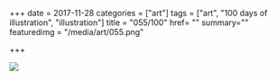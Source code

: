 +++
date = 2017-11-28
categories = ["art"]
tags = ["art", "100 days of illustration", "illustration"]
title = "055/100"
href= ""
summary=""
featuredimg = "/media/art/055.png"

+++

<img src="/media/art/055.png" />
